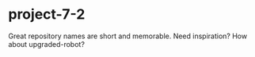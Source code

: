 # project-7-2
Great repository names are short and memorable. Need inspiration? How about upgraded-robot?
